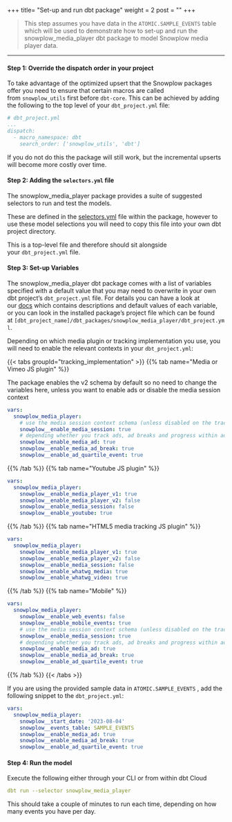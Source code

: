 +++
title= "Set-up and run dbt package"
weight = 2
post = ""
+++

> This step assumes you have data in the `ATOMIC.SAMPLE_EVENTS` table which will be used to demonstrate how to set-up and run the snowplow_media_player dbt package to model Snowplow media player data.

***

#### **Step 1:** Override the dispatch order in your project

To take advantage of the optimized upsert that the Snowplow packages offer you need to ensure that certain macros are called from `snowplow_utils` first before `dbt-core`. This can be achieved by adding the following to the top level of your `dbt_project.yml` file:

```yaml
# dbt_project.yml
...
dispatch:
  - macro_namespace: dbt
    search_order: ['snowplow_utils', 'dbt']
```

If you do not do this the package will still work, but the incremental upserts will become more costly over time.

#### **Step 2:** Adding the `selectors.yml` file

The snowplow_media_player package provides a suite of suggested selectors to run and test the models.

These are defined in the [selectors.yml](https://github.com/snowplow/dbt-snowplow-media-player/blob/main/selectors.yml) file within the package, however to use these model selections you will need to copy this file into your own dbt project directory.

This is a top-level file and therefore should sit alongside your `dbt_project.yml` file.

#### **Step 3:** Set-up Variables

The snowplow_media_player dbt package comes with a list of variables specified with a default value that you may need to overwrite in your own dbt project’s `dbt_project.yml` file. For details you can have a look at our [docs](https://docs.snowplow.io/docs/modeling-your-data/modeling-your-data-with-dbt/dbt-configuration/media-player/) which contains descriptions and default values of each variable, or you can look in the installed package’s project file which can be found at `[dbt_project_name]/dbt_packages/snowplow_media_player/dbt_project.yml`.

Depending on which media plugin or tracking implementation you use, you will need to enable the relevant contexts in your `dbt_project.yml`:

{{< tabs groupId="tracking_implementation" >}}
{{% tab name="Media or Vimeo JS plugin" %}}

The package enables the v2 schema by default so no need to change the variables here, unless you want to enable ads or disable the media session context

```yaml
vars:
  snowplow_media_player:
    # use the media session context schema (unless disabled on the tracker)
    snowplow__enable_media_session: true
    # depending whether you track ads, ad breaks and progress within ads:
    snowplow__enable_media_ad: true
    snowplow__enable_media_ad_break: true
    snowplow__enable_ad_quartile_event: true
```

{{% /tab %}}
{{% tab name="Youtube JS plugin" %}}

```yaml
vars:
  snowplow_media_player:
    snowplow__enable_media_player_v1: true
    snowplow__enable_media_player_v2: false
    snowplow__enable_media_session: false
    snowplow__enable_youtube: true
```

{{% /tab %}}
{{% tab name="HTML5 media tracking JS plugin" %}}

```yaml
vars:
  snowplow_media_player:
    snowplow__enable_media_player_v1: true
    snowplow__enable_media_player_v2: false
    snowplow__enable_media_session: false
    snowplow__enable_whatwg_media: true
    snowplow__enable_whatwg_video: true
```

{{% /tab %}}
{{% tab name="Mobile" %}}


```yaml
vars:
  snowplow_media_player:
    snowplow__enable_web_events: false
    snowplow__enable_mobile_events: true
    # use the media session context schema (unless disabled on the tracker)
    snowplow__enable_media_session: true
    # depending whether you track ads, ad breaks and progress within ads:
    snowplow__enable_media_ad: true
    snowplow__enable_media_ad_break: true
    snowplow__enable_ad_quartile_event: true
```

{{% /tab %}}
{{< /tabs >}}


If you are using the provided sample data in `ATOMIC.SAMPLE_EVENTS` , add the following snippet to the `dbt_project.yml`:

```yaml
vars:
  snowplow_media_player:
    snowplow__start_date: '2023-08-04'
    snowplow__events_table: SAMPLE_EVENTS
    snowplow__enable_media_ad: true
    snowplow__enable_media_ad_break: true
    snowplow__enable_ad_quartile_event: true
```

#### **Step 4:** Run the model

Execute the following either through your CLI or from within dbt Cloud

```yaml
dbt run --selector snowplow_media_player
```

This should take a couple of minutes to run each time, depending on how many events you have per day.
